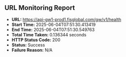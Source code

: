 ## URL Monitoring Report

- **URL:** https://api-gw1-prod1.fisglobal.com/gw/v1/health
- **Start Time:** 2025-06-04T07:51:30.413419
- **End Time:** 2025-06-04T07:51:30.549763
- **Total Time Taken:** 0.136344 seconds
- **HTTP Status Code:** 200
- **Status:** Success
- **Failure Reason:** N/A

